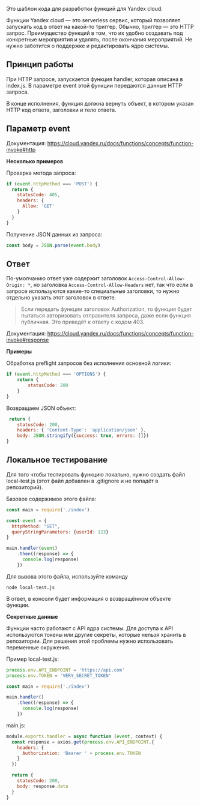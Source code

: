Это шаблон кода для разработки функций для Yandex cloud.

Функции Yandex cloud — это serverless сервис, который позволяет запускать код
в ответ на какой-то триггер. Обычно, триггер — это HTTP запрос.
Преимущество функций в том, что их удобно создавать под конкретные
мероприятия и удалять, после окончания мероприятий. Не нужно заботится о поддержке
и редактировать ядро системы.

## Принцип работы

При HTTP запросе, запускается функция handler, которая описана в index.js.
В параметре event этой функции передаются данные HTTP запроса.

В конце исполнения, функция должна вернуть объект, в котором указан HTTP код ответа,
заголовки и тело ответа.

## Параметр event

Документация: https://cloud.yandex.ru/docs/functions/concepts/function-invoke#http

**Несколько примеров**

Проверка метода запроса:

```js
if (event.httpMethod === 'POST') {
  return {
    statusCode: 405,
    headers: {
      Allow: 'GET'
    }
  }
}
```

Получение JSON данных из запроса:

```js
const body = JSON.parse(event.body)
```

## Ответ

По-умолчанию ответ уже содержит заголовок `Access-Control-Allow-Origin: *`,
но заголовка `Access-Control-Allow-Headers` нет, так что если в запросе используются
какие-то специальные заголовки, то нужно отдельно указать этот заголовок в ответе.

> Если передать функции заголовок Authorization, то функция будет пытаться авторизовать
отправителя запроса, даже если функция публичная. Это приведёт к ответу с кодом 403.

Документация: https://cloud.yandex.ru/docs/functions/concepts/function-invoke#response

**Примеры**

Обработка preflight запросов без исполнения основной логики:
```js
if (event.httpMethod === 'OPTIONS') {
    return {
        statusCode: 200
    }
}
```

Возвращаем JSON объект:
```js
 return {
    statusCode: 200,
    headers: { 'Content-Type': 'application/json' },
    body: JSON.stringify({success: true, errors: []})
}
```

## Локальное тестирование

Для того чтобы тестировать функцию локально, нужно создать файл
local-test.js (этот файл добавлен в .gitignore и не попадёт в репозиторий).

Базовое содержимое этого файла:
```js
const main = require('./index')

const event = {
  httpMethod: "GET",
  queryStringParameters: {userId: 123}
}

main.handler(event)
    .then((response) => {
      console.log(response)
    })
```

Для вызова этого файла, используйте команду
```shell
node local-test.js
```
В ответ, в консоли будет информация о возвращённом объекте функции.

**Секретные данные**

Функции часто работают с API ядра системы. Для доступа к API используются
токены или другие секреты, которые нельзя хранить в репозитории. Для решения
этой проблемы нужно использовать переменные окружения.

Пример
local-test.js:
```js
process.env.API_ENDPOINT = 'https://api.com'
process.env.TOKEN = 'VERY_SECRET_TOKEN'

const main = require('./index')

main.handler()
    .then((response) => {
      console.log(response)
    })
```

main.js:
```js
module.exports.handler = async function (event, context) {
  const response = axios.get(process.env.API_ENDPOINT,{
    headers: {
      Authorization: 'Bearer ' + process.env.TOKEN
    }
  })

  return {
    statusCode: 200,
    body: response.data
  }
}
```
